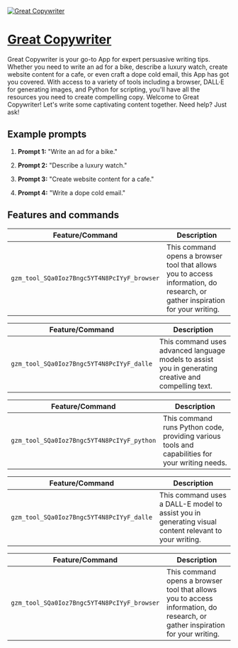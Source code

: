 [![Great Copywriter](https://files.oaiusercontent.com/file-aWyJnjgDFEhRibJPbG5l59K5?se=2123-10-20T15%3A49%3A20Z&sp=r&sv=2021-08-06&sr=b&rscc=max-age%3D31536000%2C%20immutable&rscd=attachment%3B%20filename%3D02888318-a091-4467-b46c-96c3c7a2cd0d.png&sig=JmRFoVbKTaDx1uWXyDCe%2B5mufvDZV25zN2eX6XEfXUc%3D)](https://chat.openai.com/g/g-Mk1uaUGkI-great-copywriter)

# [Great Copywriter](https://chat.openai.com/g/g-Mk1uaUGkI-great-copywriter)

Great Copywriter is your go-to App for expert persuasive writing tips. Whether you need to write an ad for a bike, describe a luxury watch, create website content for a cafe, or even craft a dope cold email, this App has got you covered. With access to a variety of tools including a browser, DALL·E for generating images, and Python for scripting, you'll have all the resources you need to create compelling copy. Welcome to Great Copywriter! Let's write some captivating content together. Need help? Just ask!

## Example prompts

1. **Prompt 1:** "Write an ad for a bike."

2. **Prompt 2:** "Describe a luxury watch."

3. **Prompt 3:** "Create website content for a cafe."

4. **Prompt 4:** "Write a dope cold email."


## Features and commands

| Feature/Command | Description |
| --- | --- |
| `gzm_tool_SQa0Ioz7Bngc5YT4N8PcIYyF_browser` | This command opens a browser tool that allows you to access information, do research, or gather inspiration for your writing. |

| Feature/Command | Description |
| --- | --- |
| `gzm_tool_SQa0Ioz7Bngc5YT4N8PcIYyF_dalle` | This command uses advanced language models to assist you in generating creative and compelling text. |

| Feature/Command | Description |
| --- | --- |
| `gzm_tool_SQa0Ioz7Bngc5YT4N8PcIYyF_python` | This command runs Python code, providing various tools and capabilities for your writing needs. |

| Feature/Command | Description |
| --- | --- |
| `gzm_tool_SQa0Ioz7Bngc5YT4N8PcIYyF_dalle` | This command uses a DALL-E model to assist you in generating visual content relevant to your writing. |

| Feature/Command | Description |
| --- | --- |
| `gzm_tool_SQa0Ioz7Bngc5YT4N8PcIYyF_browser` | This command opens a browser tool that allows you to access information, do research, or gather inspiration for your writing. |